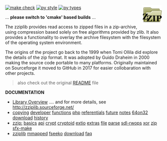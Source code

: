 <p style="float:right"><img align="right" src="docs/dir-zzip-64.png" /></p>

[![make check](https://github.com/gdraheim/zziplib/actions/workflows/makecheck.yml/badge.svg?event=push&branch=develop)](https://github.com/gdraheim/zziplib/actions/workflows/makecheck.yml)
[![py style](https://github.com/gdraheim/zziplib/actions/workflows/stylecheck.yml/badge.svg?event=push&branch=develop)](https://github.com/gdraheim/zziplib/actions/workflows/stylecheck.yml)
[![py types](https://github.com/gdraheim/zziplib/actions/workflows/typecheck.yml/badge.svg?event=push&branch=develop)](https://github.com/gdraheim/zziplib/actions/workflows/typecheck.yml)

... **please switch to 'cmake' based builds** ... 

The zziplib provides read access to zipped files in a zip-archive,
using compression based solely on free algorithms provided by zlib.
It also provides a functionality to overlay the archive filesystem
with the filesystem of the operating system environment.

The origins of the project go back to the 1999 when Tomi Ollila
did explore the details of the zip format. It was adopted by
Guido Draheim in 2000 making the source code portable to many
platforms. Originally maintained on Sourceforge it moved to
GitHub in 2017 for easier collobaration with other projects.

> also check out the original [README](README) file

**DOCUMENTATION**

* [Library Overview](docs/README.MD) .... and for more details, see http://zziplib.sourceforge.net/
* [copying](docs/copying.htm.md)
  [developer](docs/developer.htm.md)
  [functions](docs/functions.htm.md)
  [php](docs/zip-php.htm.md)
  [referentials](docs/referentials.htm.md)
  [future](docs/future.htm.md)
  [notes](docs/notes.htm.md)
  [64on32](docs/64on32.htm.md)
  [download](docs/download.htm.md)
  [history](docs/history.htm.md)
* [zzip:](docs/zzip-index.htm.md) 
  [basics](docs/zzip-basics.htm.md)
  [api](docs/zzip-api.htm.md)
  [crypt](docs/zzip-crypt.htm.md)
  [cryptoid](docs/zzip-cryptoid.htm.md)
  [extio](docs/zzip-extio.htm.md)
  [extras](docs/zzip-extras.htm.md)
  [file](docs/zzip-file.htm.md)
  [parse](docs/zzip-parse.htm.md)
  [sdl-rwops](docs/zzip-rwops.htm.md)
  [xor](docs/zzip-xor.htm.md)
  [zip](docs/zzip-zip.htm.md)
  [sfx-make](docs/sfx-make.htm.md)
* [zziplib](docs/zziplib.html)
  [mmapped](docs/mmapped.htm.md)
  [fseeko](docs/fseeko.htm.md)
  [download](docs/download.htm.md)
  [faq](docs/faq.htm.md)
